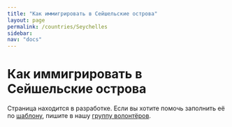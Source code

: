 ```yaml
---
title: "Как иммигрировать в Сейшельские острова"
layout: page
permalink: /countries/Seychelles
sidebar:
nav: "docs"
---
```


# Как иммигрировать в Сейшельские острова

Страница находится в разработке. Если вы хотите помочь заполнить её по [шаблону](/template), пишите в нашу [группу волонтёров](https://t.me/+FHi3FnJaoWJkMDAx).
